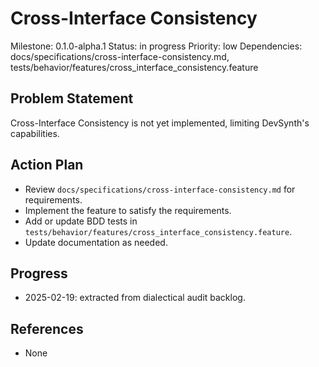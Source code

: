 # Cross-Interface Consistency
Milestone: 0.1.0-alpha.1
Status: in progress
Priority: low
Dependencies: docs/specifications/cross-interface-consistency.md, tests/behavior/features/cross_interface_consistency.feature

## Problem Statement
Cross-Interface Consistency is not yet implemented, limiting DevSynth's capabilities.


## Action Plan
- Review `docs/specifications/cross-interface-consistency.md` for requirements.
- Implement the feature to satisfy the requirements.
- Add or update BDD tests in `tests/behavior/features/cross_interface_consistency.feature`.
- Update documentation as needed.

## Progress
- 2025-02-19: extracted from dialectical audit backlog.

## References
- None
